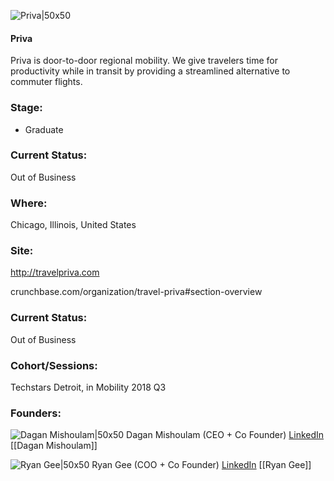 

![Priva|50x50](https://apimg.techstars.com/connect/images/image_files/5b4ca840a36c115d13000101/original/Wordmark_-_Square.png)

#### Priva
Priva is door-to-door regional mobility. We give travelers time for productivity while in transit by providing a streamlined alternative to commuter flights.

### Stage: 
 - Graduate 

### Current Status: 
Out of Business

### Where:
Chicago, Illinois, United States

### Site:
http://travelpriva.com



crunchbase.com/organization/travel-priva#section-overview

### Current Status: 
Out of Business

### Cohort/Sessions: 
Techstars Detroit, in Mobility 2018 Q3

### Founders: 

![Dagan Mishoulam|50x50](https://apimg.techstars.com/connect/images/image_files/5b43acd8a36c115d1300005b/original/dagan.jpg) Dagan Mishoulam (CEO + Co Founder) [LinkedIn](https://linkedin.com/in/dagan-mishoulam-019598b) [[Dagan Mishoulam]]

![Ryan Gee|50x50](https://apimg.techstars.com/connect/images/image_files/5b437ea7a36c115d13000050/original/Headshot.jpeg) Ryan Gee (COO + Co Founder) [LinkedIn](https://linkedin.com/in/ryan-gee-9201ba47) [[Ryan Gee]]


